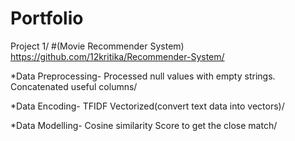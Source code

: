 # Portfolio
Project 1/
#(Movie Recommender System) <https://github.com/12kritika/Recommender-System/>   
 
*Data Preprocessing- Processed null values with  empty strings. Concatenated useful columns/   

*Data Encoding- TFIDF Vectorized(convert text data into vectors)/

*Data Modelling- Cosine similarity Score to get the close match/
